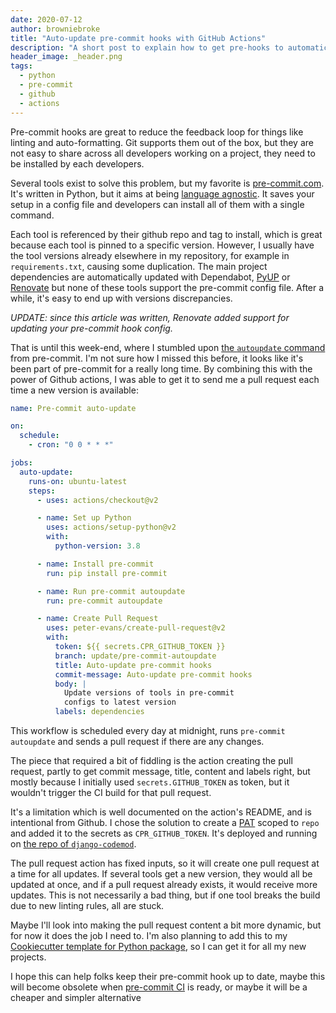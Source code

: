 ```yaml
---
date: 2020-07-12
author: browniebroke
title: "Auto-update pre-commit hooks with GitHub Actions"
description: "A short post to explain how to get pre-hooks to automatically update their version in the config file."
header_image: _header.png
tags:
  - python
  - pre-commit
  - github
  - actions
---
```


Pre-commit hooks are great to reduce the feedback loop for things like linting and auto-formatting. Git supports them out of the box, but they are not easy to share across all developers working on a project, they need to be installed by each developers.

Several tools exist to solve this problem, but my favorite is [pre-commit.com](https://pre-commit.com/). It's written in Python, but it aims at being [language agnostic](https://pre-commit.com/#supported-languages). It saves your setup in a config file and developers can install all of them with a single command.

Each tool is referenced by their github repo and tag to install, which is great because each tool is pinned to a specific version. However, I usually have the tool versions already elsewhere in my repository, for example in `requirements.txt`, causing some duplication. The main project dependencies are automatically updated with Dependabot, [PyUP](https://pyup.io/) or [Renovate](https://renovate.whitesourcesoftware.com/) but none of these tools support the pre-commit config file. After a while, it's easy to end up with versions discrepancies.

_UPDATE: since this article was written, Renovate added support for updating your pre-commit hook config._

That is until this week-end, where I stumbled upon [the `autoupdate` command](https://pre-commit.com/#pre-commit-autoupdate) from pre-commit. I'm not sure how I missed this before, it looks like it's been part of pre-commit for a really long time. By combining this with the power of Github actions, I was able to get it to send me a pull request each time a new version is available:

```yaml
name: Pre-commit auto-update

on:
  schedule:
    - cron: "0 0 * * *"

jobs:
  auto-update:
    runs-on: ubuntu-latest
    steps:
      - uses: actions/checkout@v2

      - name: Set up Python
        uses: actions/setup-python@v2
        with:
          python-version: 3.8

      - name: Install pre-commit
        run: pip install pre-commit

      - name: Run pre-commit autoupdate
        run: pre-commit autoupdate

      - name: Create Pull Request
        uses: peter-evans/create-pull-request@v2
        with:
          token: ${{ secrets.CPR_GITHUB_TOKEN }}
          branch: update/pre-commit-autoupdate
          title: Auto-update pre-commit hooks
          commit-message: Auto-update pre-commit hooks
          body: |
            Update versions of tools in pre-commit 
            configs to latest version
          labels: dependencies
```

This workflow is scheduled every day at midnight, runs `pre-commit autoupdate` and sends a pull request if there are any changes.

The piece that required a bit of fiddling is the action creating the pull request, partly to get commit message, title, content and labels right, but mostly because I initially used `secrets.GITHUB_TOKEN` as token, but it wouldn't trigger the CI build for that pull request.

It's a limitation which is well documented on the action's README, and is intentional from Github. I chose the solution to create a [PAT](https://docs.github.com/en/github/authenticating-to-github/creating-a-personal-access-token) scoped to `repo` and added it to the secrets as `CPR_GITHUB_TOKEN`. It's deployed and running on [the repo of `django-codemod`](https://github.com/browniebroke/django-codemod/actions?query=workflow%3A%22Pre-commit+auto-update%22).

The pull request action has fixed inputs, so it will create one pull request at a time for all updates. If several tools get a new version, they would all be updated at once, and if a pull request already exists, it would receive more updates. This is not necessarily a bad thing, but if one tool breaks the build due to new linting rules, all are stuck.

Maybe I'll look into making the pull request content a bit more dynamic, but for now it does the job I need to. I'm also planning to add this to my [Cookiecutter template for Python package](https://github.com/browniebroke/cookiecutter-pypackage), so I can get it for all my new projects.

I hope this can help folks keep their pre-commit hook up to date, maybe this will become obsolete when [pre-commit CI](https://pre-commit.ci/) is ready, or maybe it will be a cheaper and simpler alternative
